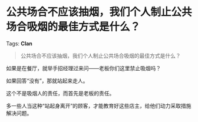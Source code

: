 # 公共场合不应该抽烟，我们个人制止公共场合吸烟的最佳方式是什么？

Tags: **Clan**

> 公共场合不应该抽烟，我们个人制止公共场合吸烟的最佳方式是什么？

如果是在餐厅，就举手招经理过来问——老板你们这里禁止吸烟吗？

如果回答“没有”，那就站起来走人。

这个不是吸烟人的责任，而首先是老板的责任。

多一些人当这种“站起身离开”的顾客，才能教育好这些店主，给他们动力采取措施解决问题。



